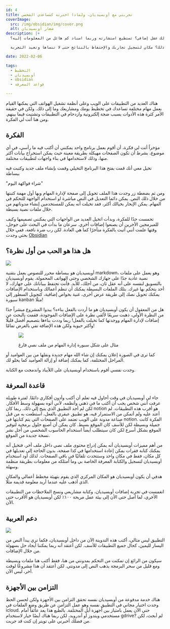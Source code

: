 ```yaml
---
id: 4
title: تجربتي مع أوبسيديان، ولماذا اخترته كمساعدي الشخصي
coverImage:
  src: /img/obsidian/img/cover.png
  alt: شعار أوبسيديان
description: |+
  هل فكرت يوميًا في أهمية أن يكون لك عقل إضافي؟ تستطيع استشارته وربما اسناد كم هائل من المعلومات إليه؟ 

  يكون هو الوجهة الرئيسية لتبحث عن معلومة ما كتبتها قبل ذلك؟ مكان لتسجيل تجاربك والإحتفاظ بالنتائج حتى لا تنساها وتعيد التجربة.

date: 2022-02-06

tags:
  - التخطيط
  - أوبسيديان
  - obsidian
  - قواعد المعرفة

---
```


هناك العديد من التطبيقات على الويب وعلى أنظمة تشغيل الهواتف التي يمكنها القيام بعمل مهام مختلفة تساعدك في تخطيط يومك ومشاريعك وما إلى ذلك. ولكن في حقيقة الأمر كثرة هذه الأدوات يسبب ضجة إلكترونية وازدحام في التطبيقات وتشتيت فيما بينهم. ومن هنا أتت لي الفكرة.

## الفكرة

مؤخراً أتت لي فكرة، أن أقوم بعمل برنامج واحد يمكنني أن أكتب فيه ما رأسي، في أي موضوع، بشرط أن تكون الصفحات مهيكلة بطريقة معينة حيث يمكن استخراج بيانات أكثر منها، وذلك لاستخدامها في بناء واجهات لتطبيقات مختلفة. 

تخيل معي أنك قمت بفتح هذا البرنامج التخيلي وقمت بإنشاء ملف جديد وكتبت فيه ببساطة 

"شراء فواكهة اليوم"

ومن ثم بضغطة زر وجدت هذا الملف تحويل إلى صفحة لإدارة المهام وبها أول مهمة كتبتها من خلال ذلك النص. يمكن دائما التعديل في النص مباشرة او استخدام الواجهة للتحكم في المهام. يمكن الإبحار بخيالك أكثر، فقد تخيلت أنه يمكن للمستخدمين إنشاء مدوناتهم من خلال ملفات نصية بسيطة. 

تحمست جدًا للفكرة، وبدأت اتخيل العديد من الواجهات التي يمكنني تصميمها وكيف للمبرمجين الأخرين أن يصنعوا إضافات أخري. سرعان ما بدأت في البحث على جوجل، وقتها علمت أنني أتيت بالفكرة متأخرًا كما هي العادة. لكن رب ضرة نافعة، ففي خلال بحثي وجدت [Obsidian](https://obsidian.md)

## هل هذا هو الحب من أول نظرة؟

![](/img/obsidian/img/298E98E3-9CDB-4218-82DF-F76219F996CC.jpeg)

أوبسيديان هو ببساطة محرر للنصوص يعمل بتقنية markdown، وهو يعمل على ملفات نصية عادية جدًا على جهازك الشخصي وحتى الهواتف المحمولة. يقوم أوبسيديان بالتسويق لنفسه على أنه عقل ثان، من أجلك، للأبد. 
فأنت تحتفظ ببياناتك على جهازك، لا أحد يتحكم بها غيرك. بتلك الملفات البسيطة يمكنك أن تنظم أعمالك وباستخدام الإضافات يمكنك تحويل نصك إلى طريقة عرض أخرى، غنية بخواص إضافية، كتحويل السطور إلى سبورة kanban مثلًا!

هل من المعقول أن يكون أوبسيديان هو ما أردت بالفعل بناءه؟ يبدوا المشروع مبشراً جدًا من النظرة الأولي، ذهبت سريعًا لألقي نظرة على الإضافات الموجودة، فقمت بالبحث عن إضافات لإدارة المهام ووجدتها كما تخيلت بالفعل! ربما وددت بناءها بتصميم أفضل قليلًا وأكثر حيوية ولكن هذه الإضافة تفي بالغرض تمامًا! 

<figure>

![](/img/obsidian/img/24079022-058F-426C-B91E-0618DE4BDFE6.jpeg)

<figcaption>مثال على شكل سبورة إدارة المهام من ملف نصي فارغ</figcaption>
</figure>


كما ترى في الصورة إعلان يمكنك إن شاء الله مهام جديدة ونقلها من بين العواميد أو المراحل المختلفة، كما يمكنك إضافة أو إزالة العواميد كما يحلو لك.

وجدت نفسي أقوم باستخدام أوبسيديان على اللأيباد واندمجت مع الكتابة.


## قاعدة المعرفة

جاء لي أوبسيديان في وقت أحاول فيه تعلم أن أكتب وأدون أفكاري دائمًا. لفترة طويلة عرفت أنني شخص يجب
أن أكتب ما في ذهني وأنظمه، لأني أتوه بسهولة وسط الأفكار. لكن لم أجد التطبيق الذي يتيح إلي ذلك. ربما كان notion هو أقرب هذه التطبيقات. 
لم أعتد عليه ولم أتمكن من الاستمرار فيه، هو تطبيق عبقري بالفعل، استطعت به من قبل صناعة مدونة على الويب تعتمد على الصفحات التي يتم كتابتها في notion. 
الفكرة كانت جميلة وبسيطة لكن للأسف كان الموقع بسيط. كان يمكن أن أصنع حلول برمجية لتوفير الموقع بشكل أسرع لكن كان سيتطلب أيضاً استخدام الحاسوب الشخصي من أجل نشر نسخة جديدة من الموقع.

من أهم مميزات أوبسيديان أنه يمكن إدراج محتوى ملف نصي داخل ملف أخر، فتخيل أنه يمكنك كتابة فقرات يمكن إعادة استخدامها في كذا صفحة، بدون الحاجة إلى تعديلها في كل مكان، فقط في مكان واحد وستتحدث تلقائيًا في باقي الصفحات. لذلك أود استخدام أوبسيديان لتسجيل والكتابة المعرفة الخاصة بي وما أمتلكه من معلومات بطريقة منظمة وسهلة.

هدفي أن يكون أوبسيديان هو المكان المركزي الذي يقوم بتهيئة مخطط أعمالي والمكان الذي أذهب عليه عندما أريد معلومة قديمة مثلًا.

انغمست في تجربة إضافات أوبسيديان، وكتابة مشاريعي ونسخ الملاحظات من التطبيقات الأخري، لما أصل حتى الأن إلى بيئة عمل مريحة ١٠٠٪ لكن أوبسيديان هو الأقرب حتى الأن.

## دعم العربية

![](/img/obsidian/img/9FF8F14E-16F4-42E0-8EE2-216255858195.png)

التطبيق ليس مثالي، أكتب هذه التدوينة الآن من داخل أوبسيديان، فكما تري يبدأ النص من اليسار لليمين، كحال جميع التطبيقات للأسف. لكن أعتقد أنه ربما يمكننا أيجاد حل بسهولة من خلال الإضافات.

سيكون من الرائع إن تمكنت من التحكم بمدونتي من هنا، فقط أكتب هنا ملفات وبسيطة ومع قليل من سحر البرمجة يذهب النص إلى مدونتي. لكن أعتقد أن هذا مشروعًا لوقت أخر، ليس الآن.


## التزامن بين الأجهزة

هناك خدمة مدفوعة من أوبسيديان نفسه تحقق التزامن بين الأجهزة ولكن لحسن الحظ وجدت اختيار مجاني في التطبيق نفسه وهو عمل التزامن عن طريق وضع الملفات في icloud. حتي الآن يعمل بامتياز بين أجهزة أبل المختلفة. بالطبع هذا يعد عائقاً أمام مستخدمي ويندوز أو أندرويد، لكن ربما هناك أيضًا خيار لاستخدام gdrive? لم أبحث، لكن من فضلك أخبرني على تويتر إن كنت قد جربت.

